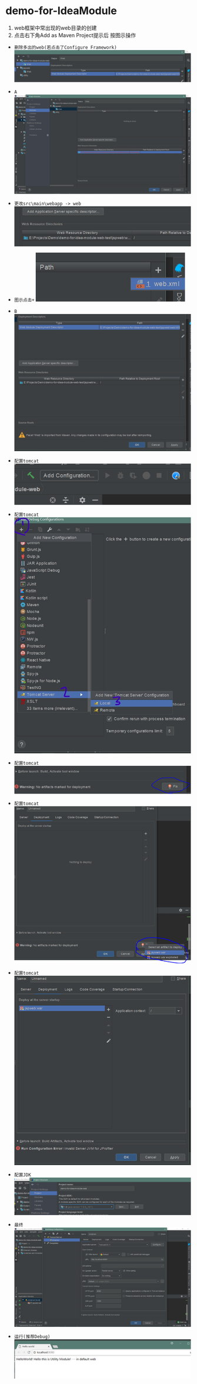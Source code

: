 # demo-for-IdeaModule
1. web框架中常出现的web目录的创建
2. 点击右下角Add as Maven Project提示后 按图示操作

* `删除多出的web(若点击了Configure Framework)` ![-step-1](docs/assets/step_1.png)

*  `A` ![-step_2](docs/assets/step_2.png)
*  `更改src\main\webapp -> web` ![-step_3](docs/assets/step_3_1.png)
*  `图示点击+` ![-step_3](docs/assets/step_3_2.png)
*  `B` ![-step_4](docs/assets/step_4.png)

*  `配置tomcat` ![-step](docs/assets/tom/step_1.png)
*  `配置tomcat` ![-step](docs/assets/tom/step_2.jpg)
*  `配置tomcat` ![-step](docs/assets/tom/step_3.png)
*  `配置tomcat` ![-step](docs/assets/tom/step_4.png)
*  `配置tomcat` ![-step](docs/assets/tom/step_5.png)
*  `配置JDK` ![-step](docs/assets/tom/step_6.png) 

*  `最终` ![-step](docs/assets/tom/step_7.png)

*  `运行(推荐Debug)` ![-step_6](docs/assets/step_5.png)
